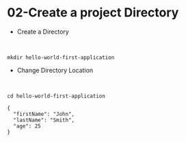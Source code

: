# 02-Create a project Directory

- Create a Directory
<br>

```mkdir hello-world-first-application```

- Change Directory Location
<br>

```cd hello-world-first-application```


```
{
  "firstName": "John",
  "lastName": "Smith",
  "age": 25
}
```
